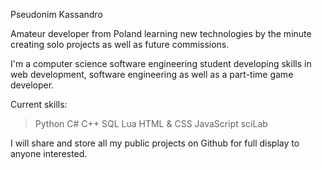 Pseudonim Kassandro

Amateur developer from Poland learning new technologies by the minute creating solo projects as well as future commissions.

I'm a computer science software engineering student developing skills in web development, software engineering as well as a part-time game developer.

Current skills:
 > Python
 > C#
 > C++
 > SQL
 > Lua
 > HTML & CSS
 > JavaScript
 > sciLab

I will share and store all my public projects on Github for full display to anyone interested.


